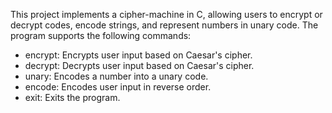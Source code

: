 This project implements a cipher-machine in C, allowing users to encrypt or decrypt codes, encode strings, and represent numbers in unary code. The program supports the following commands:

- encrypt: Encrypts user input based on Caesar's cipher.
- decrypt: Decrypts user input based on Caesar's cipher.
- unary: Encodes a number into a unary code.
- encode: Encodes user input in reverse order.
- exit: Exits the program.
